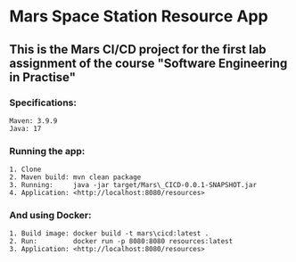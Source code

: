 # Mars Space Station Resource App

## This is the Mars CI/CD project for the first lab assignment of the course "Software Engineering in Practise"

### Specifications:
    Maven: 3.9.9
    Java: 17
### Running the app:
    1. Clone
    2. Maven build: mvn clean package
    3. Running:     java -jar target/Mars\_CICD-0.0.1-SNAPSHOT.jar
    4. Application: <http://localhost:8080/resources>
### And using Docker:
    1. Build image: docker build -t mars\cicd:latest .
    2. Run:         docker run -p 8080:8080 resources:latest
    3. Application: <http://localhost:8080/resources>

